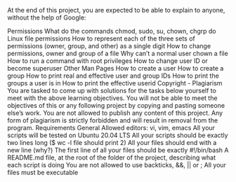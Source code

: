 At the end of this project, you are expected to be able to explain to anyone, without the help of Google:

Permissions
What do the commands chmod, sudo, su, chown, chgrp do
Linux file permissions
How to represent each of the three sets of permissions (owner, group, and other) as a single digit
How to change permissions, owner and group of a file
Why can’t a normal user chown a file
How to run a command with root privileges
How to change user ID or become superuser
Other Man Pages
How to create a user
How to create a group
How to print real and effective user and group IDs
How to print the groups a user is in
How to print the effective userid
Copyright - Plagiarism
You are tasked to come up with solutions for the tasks below yourself to meet with the above learning objectives.
You will not be able to meet the objectives of this or any following project by copying and pasting someone else’s work.
You are not allowed to publish any content of this project.
Any form of plagiarism is strictly forbidden and will result in removal from the program.
Requirements
General
Allowed editors: vi, vim, emacs
All your scripts will be tested on Ubuntu 20.04 LTS
All your scripts should be exactly two lines long ($ wc -l file should print 2)
All your files should end with a new line (why?)
The first line of all your files should be exactly #!/bin/bash
A README.md file, at the root of the folder of the project, describing what each script is doing
You are not allowed to use backticks, &&, || or ;
All your files must be executable

